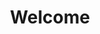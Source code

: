 ---
layout: chapter
title: Welcome
course: levelthree

slides:

  - title: title-page
    section: welcome
    layout: slide
    class: title-slide

    notes: |

      Welcome to Building with jQuery!

      This workshop is designed to introduce you to the basics of writing JavaScript with jQuery.

      By the end of the workshop you will have coded and published a selection of small interactive code demos.

    content: |

      ![Gather Workshops Logo]([[BASE_URL]]/assets/images/gw_logo.png)

      # Computer Programming
      _Level 3: Create a complex computer program for a specified task_




  - title: mentors
    section: welcome
    layout: slide
    class: centered-slide

    notes: |
      Your mentors are super friendly, make sure to say hi.

      They actually get paid to do this stuff for a job, which is super cool.

      You can ask them for help with your code, ask them about their day job, or ask them what their favourite colour is.

      They're here to help, so ask them anything :)

    content: |

      ## Say hi to your mentors!

      Your mentors are here to help if you get stuck,<br>
      and you can ask them (almost) anything!




  - title: introductions
    section: welcome
    layout: slide
    class: centered-slide

    notes: |
      Let's quickly go around the room and introduce ourselves.

      Tell us all one of your favourite things - favourite food, sport, hobby, animal, anything!

      If you could choose one super power, which would it be?

      Last of all, tell us your name.

    content: |

      ## Introductions

      What is your:

      - Favourite thing?
      - Super power?
      - First name?
      
      <!-- .element class="flex-list" -->




  - title: schedule
    section: welcome
    layout: slide
    class: centered-slide

    notes: |
      Today's workshop is arranged in six different sections.

      In the first part we will look at how the Internet works and what this means for us as coders, plus take a look at the basics of web code languages. 

      After that we will start working on our own websites, so think about a topic! We will design a page layout and a menu bar.

      Later we will add some fancy extras to our site, like YouTube videos and a gallery.

    content: |

      ## Schedule
      <br>

      **Widgets, Layouts and Events**

      _Morning Break_

      **Classes and Modules**

      _Lunch Break_

      **Advanced Widgets and Layouts**


  - title: python3
    class: centered-slide

    notes: |
      :)

    content: |

      ![Python Logo]([[BASE_URL]]/media/images/slidecontent/python.svg)
      <!-- .element height="200" -->

      ## Python 3

      Ensure you are running Python 3

      [Download link](https://www.python.org/downloads/)


  - title: pycharm
    class: centered-slide

    notes: |
      :)

    content: |

      ![PyCharm Logo]([[BASE_URL]]/media/images/slidecontent/pycharm.png)
      <!-- .element height="200" -->

      ## PyCharm Edu

      We will be using Pycharm Edu edition as our IDE

      [Download link](https://www.jetbrains.com/pycharm-edu/download/)



  - title: summary
    class: centered-slide

    notes: |

      Great! Now that's all sorted, let's get started!

    content: |

      ![Thumbs Up!]([[BASE_URL]]/assets/images/thumbs-up.svg)
      <!-- .element height="200" -->

      ## Intro Stuff: Complete!

      Great, now it's time for the fun stuff...

      [Take me to the next chapter!](review.html)


---